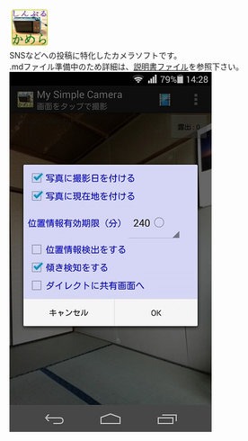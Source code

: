 ![ico](/app/src/main/res/mipmap-hdpi/ic_launcher.png)  
SNSなどへの投稿に特化したカメラソフトです。  
.mdファイル準備中のため詳細は、[説明書ファイル](/app/リリース/MySimpleCamera説明書_160529.xlsx)を参照下さい。  
![shot](/app/リリース/shot.jpg)  
